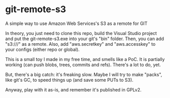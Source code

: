 # git-remote-s3

A simple way to use Amazon Web Services's S3 as a remote for GIT

In theory, you just need to clone this repo, build the Visual Studio project and put the git-remote-s3.exe into your git's "bin" folder. Then, you can add "s3://<bucket>/<folder>" as a remote. Also, add "aws.secretkey" and "aws.accesskey" to your configs (either repo or global).

This is a small toy I made in my free time, and smells like a PoC. It is partially working (can push blobs, trees, commits and refs). There's a lot to do, yet.

But, there's a big catch: it's freaking slow. Maybe I will try to make "packs", like git's GC, to speed things up (and save some PUTs to S3).

Anyway, play with it as-is, and remember it's published in GPLv2.
